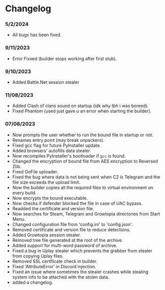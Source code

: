 # Changelog
### 5/2/2024
* All bugs has been fixed.
### 9/11/2023
* Error Fixxed (builder stops working after first stub).
### 9/10/2023
* Added Battle.Net session stealer
### 11/08/2023
* Added Clash of clans sound on startup (idk why tbh i was boreed).
* Fixed Phantom (used just gave u an error when starting the builder).
### 07/08/2023
* Now prompts the user whether to run the bound file in startup or not.
* Renames entry point (may break unpackers).
* Fixed gcc flag for future PyInstaller update.
* Added browsers' autofills data stealer.
* Now recompiles PyInstaller's bootloader if `gcc` is found.
* Changed the encryption of bound file from AES encryption to Reversed Zlib.
* Fixed GoFile uploader.
* Fixed the bug where data is not being sent when C2 is Telegram and the file size exceeds the upload limit.
* Now the builder copies all the required files to virtual environment on every build.
* Now encrypts the bound executable.
* Now checks if defender blocked the file in case of UAC bypass.
* Readded the certificate and version file.
* Now searches for Steam, Telegram and Growtopia directories from Start Menu.
* Changed configuration file from 'config.ini' to 'config.json'.
* Removed certificate and version file to reduce detections.
* Added Growtopia session stealer.
* Removed tree file generated at the root of the archive.
* Added support for multi-word password of archive.
* Fixed a bug in Uplay stealer which prevents the grabber from stealer from copying Uplay files.
* Removed SSL certificate check in builder.
* Fixed 'AttributeError' in Discord injection.
* Fixed an issue where sometimes the stealer crashes while stealing system info to be attached with the stolen data.
* added a changelog.
